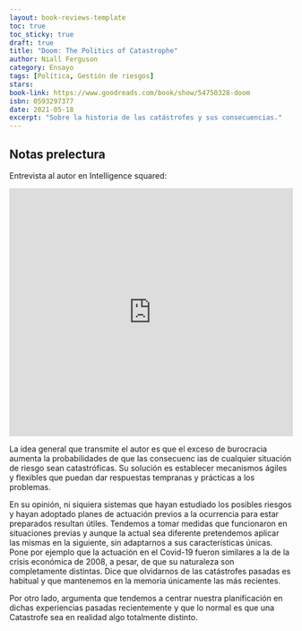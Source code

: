 ```yaml
--- 
layout: book-reviews-template
toc: true
toc_sticky: true
draft: true
title: "Doom: The Politics of Catastrophe"
author: Niall Ferguson
category: Ensayo
tags: [Política, Gestión de riesgos]
stars:
book-link: https://www.goodreads.com/book/show/54750328-doom
isbn: 0593297377
date: 2021-05-18
excerpt: "Sobre la historia de las catástrofes y sus consecuencias."
---
```


## Notas prelectura

Entrevista al autor en Intelligence squared:
<iframe src="https://gb.ivoox.com/es/player_es_podcast_130665_1.html" width="100%" style="border: 1px solid #D7D7D7;" height="440" frameborder="0" allowfullscreen="0" scrolling="no" ></iframe>

La idea general que transmite el autor es que el exceso de burocracia aumenta la probabilidades de que las consecuenc ias de cualquier situación de riesgo sean catastróficas. Su solución es establecer mecanismos ágiles y flexibles que puedan dar respuestas tempranas y prácticas a los problemas.

En su opinión, ni siquiera sistemas que hayan estudiado los posibles riesgos y hayan adoptado planes de actuación previos a la ocurrencia para estar preparados resultan útiles. Tendemos a tomar medidas que funcionaron en situaciones previas y aunque la actual sea diferente pretendemos aplicar las mismas en la siguiente, sin adaptarnos a sus características únicas. Pone por ejemplo que la actuación en el Covid-19 fueron similares a la de la crisis económica de 2008, a pesar, de que su naturaleza son completamente distintas. Dice que olvidarnos de las catástrofes pasadas es habitual y que mantenemos en la memoria únicamente las más recientes.

Por otro lado, argumenta que tendemos a centrar nuestra planificación en dichas experiencias pasadas recientemente y que lo normal es que una Catastrofe sea en realidad algo totalmente distinto.
